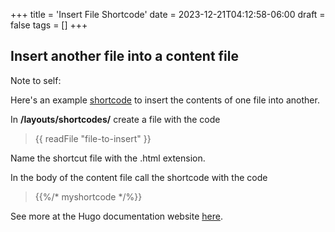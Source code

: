 +++
title = 'Insert File Shortcode'
date = 2023-12-21T04:12:58-06:00
draft = false
tags = []
+++


## Insert another file into a content file

Note to self:

Here's an example [shortcode](https://gohugo.io/content-management/shortcodes/) to insert the contents of one file into another.

In **/layouts/shortcodes/** create a file with the code

>{{ readFile "file-to-insert" }}

Name the shortcut file with the .html extension.

In the body of the content file call the shortcode with the code

> {{%/* myshortcode */%}}
 
See more at the Hugo documentation website [here](https://gohugo.io/content-management/shortcodes/).